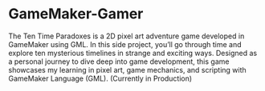 # GameMaker-Gamer
The Ten Time Paradoxes is a 2D pixel art adventure game developed in GameMaker using GML. In this side project, you’ll go through time and explore ten mysterious timelines in strange and exciting ways. Designed as a personal journey to dive deep into game development, this game showcases my learning in pixel art, game mechanics, and scripting with GameMaker Language (GML). 
(Currently in Production)
